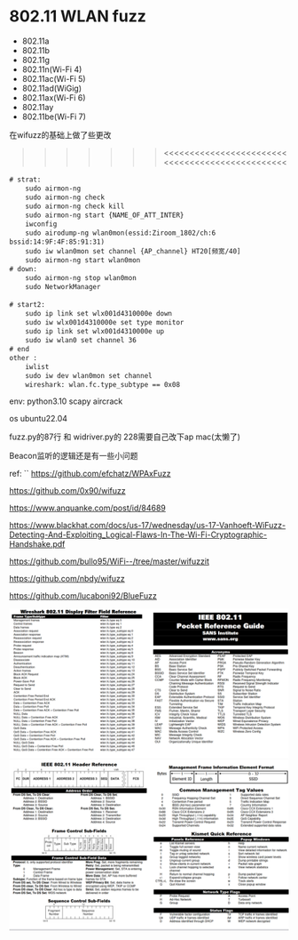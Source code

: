 # 802.11 WLAN fuzz
- 802.11a
- 802.11b
- 802.11g
- 802.11n(Wi-Fi 4)
- 802.11ac(Wi-Fi 5)
- 802.11ad(WiGig)
- 802.11ax(Wi-Fi 6)
- 802.11ay 
- 802.11be(Wi-Fi 7)

在wifuzz的基础上做了些更改
>>>>>>><<<<<<<<<<<<<<<<<<<<<<<<<<<<<<<<<<<<<<<<<<<<<<<<
```text
# strat:
    sudo airmon-ng
    sudo airmon-ng check
    sudo airmon-ng check kill
    sudo airmon-ng start {NAME_OF_ATT_INTER}
    iwconfig
    sudo airodump-ng wlan0mon(essid:Ziroom_1802/ch:6 bssid:14:9F:4F:85:91:31)
    sudo iw wlan0mon set channel {AP_channel} HT20[频宽/40]
    sudo airmon-ng start wlan0mon 
# down:
    sudo airmon-ng stop wlan0mon 
    sudo NetworkManager
    
# start2:
    sudo ip link set wlx001d4310000e down
    sudo iw wlx001d4310000e set type monitor
    sudo ip link set wlx001d4310000e up
    sudo iw wlan0 set channel 36
# end
other :
    iwlist
    sudo iw dev wlan0mon set channel 
    wireshark: wlan.fc.type_subtype == 0x08
```
env: python3.10 scapy aircrack

os ubuntu22.04

fuzz.py的87行 和 widriver.py的 228需要自己改下ap mac(太懒了)

Beacon监听的逻辑还是有一些小问题

ref:
``
https://github.com/efchatz/WPAxFuzz

https://github.com/0x90/wifuzz

https://www.anquanke.com/post/id/84689

https://www.blackhat.com/docs/us-17/wednesday/us-17-Vanhoeft-WiFuzz-Detecting-And-Exploiting_Logical-Flaws-In-The-Wi-Fi-Cryptographic-Handshake.pdf

https://github.com/bullo95/WiFi--/tree/master/wifuzzit

https://github.com/nbdy/wifuzz

https://github.com/lucaboni92/BlueFuzz

![img.png](img/img.png)
![img.png](img/img_1.png)